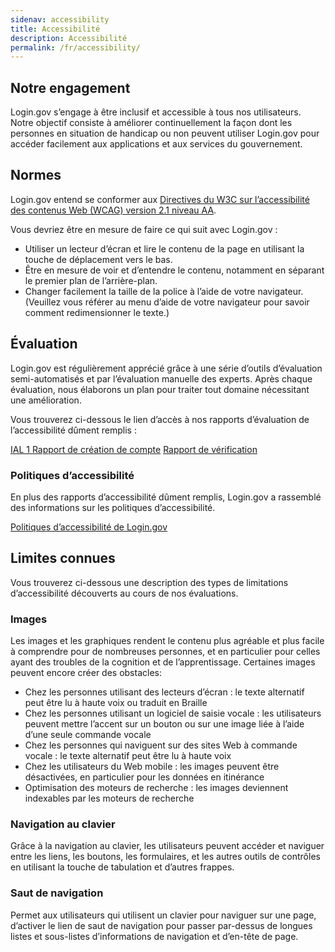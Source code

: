 ```yaml
---
sidenav: accessibility
title: Accessibilité
description: Accessibilité
permalink: /fr/accessibility/
---
```


## Notre engagement
Login.gov s’engage à être inclusif et accessible à tous nos utilisateurs. Notre objectif consiste à améliorer continuellement la façon dont les personnes en situation de handicap ou non peuvent utiliser Login.gov pour accéder facilement aux applications et aux services du gouvernement.

## Normes
  Login.gov entend se conformer aux [Directives du W3C sur l’accessibilité des contenus Web (WCAG) version 2.1 niveau AA](https://www.w3.org/TR/WCAG21/).

Vous devriez être en mesure de faire ce qui suit avec Login.gov :

* Utiliser un lecteur d’écran et lire le contenu de la page en utilisant la touche de déplacement vers le bas.
* Être en mesure de voir et d’entendre le contenu, notamment en séparant le premier plan de l’arrière-plan.
* Changer facilement la taille de la police à l’aide de votre navigateur. (Veuillez vous référer au menu d’aide de votre navigateur pour savoir comment redimensionner le texte.)

## Évaluation
Login.gov est régulièrement apprécié grâce à une série d’outils d’évaluation semi-automatisés et par l’évaluation manuelle des experts. Après chaque évaluation, nous élaborons un plan pour traiter tout domaine nécessitant une amélioration.

Vous trouverez ci-dessous le lien d’accès à nos rapports d’évaluation de l’accessibilité dûment remplis :

[IAL 1 Rapport de création de compte](/docs/accessibility-assessment-ial1-account-creation.pdf)
[Rapport de vérification](/docs/accessibility-assessment-ial2-identity-verification-process.pdf)

### Politiques d’accessibilité
En plus des rapports d’accessibilité dûment remplis, Login.gov a rassemblé des informations sur les politiques d’accessibilité.

[Politiques d’accessibilité de Login.gov](https://design.login.gov/accessibility/policies/)

## Limites connues
Vous trouverez ci-dessous une description des types de limitations d’accessibilité découverts au cours de nos évaluations.

### Images
Les images et les graphiques rendent le contenu plus agréable et plus facile à comprendre pour de nombreuses personnes, et en particulier pour celles ayant des troubles de la cognition et de l’apprentissage. Certaines images peuvent encore créer des obstacles:

* Chez les personnes utilisant des lecteurs d’écran : le texte alternatif peut être lu à haute voix ou traduit en Braille
* Chez les personnes utilisant un logiciel de saisie vocale : les utilisateurs peuvent mettre l’accent sur un bouton ou sur une image liée à l’aide d’une seule commande vocale
* Chez les personnes qui naviguent sur des sites Web à commande vocale : le texte alternatif peut être lu à haute voix
* Chez les utilisateurs du Web mobile : les images peuvent être désactivées, en particulier pour les données en itinérance
* Optimisation des moteurs de recherche : les images deviennent indexables par les moteurs de recherche

### Navigation au clavier
Grâce à la navigation au clavier, les utilisateurs peuvent accéder et naviguer entre les liens, les boutons, les formulaires, et les autres outils de contrôles en utilisant la touche de tabulation et d’autres frappes.

### Saut de navigation
Permet aux utilisateurs qui utilisent un clavier pour naviguer sur une page, d’activer le lien de saut de navigation pour passer par-dessus de longues listes et sous-listes d’informations de navigation et d’en-tête de page.
